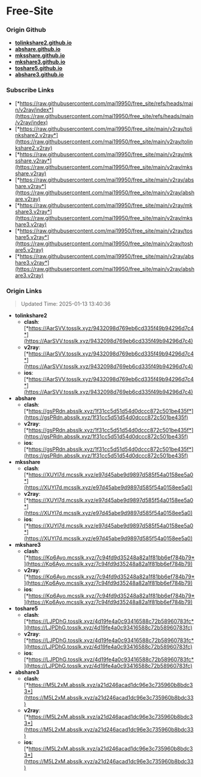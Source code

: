 # Free-Site

### Origin Github

- [**tolinkshare2.github.io**](https://github.com/tolinkshare2/tolinkshare2.github.io)
- [**abshare.github.io**](https://github.com/abshare/abshare.github.io)
- [**mksshare.github.io**](https://github.com/mksshare/mksshare.github.io)
- [**mkshare3.github.io**](https://github.com/mkshare3/mkshare3.github.io)
- [**toshare5.github.io**](https://github.com/toshare5/toshare5.github.io)
- [**abshare3.github.io**](https://github.com/abshare3/abshare3.github.io)

### Subscribe Links

- [*https://raw.githubusercontent.com/mai19950/free_site/refs/heads/main/v2ray/index*](https://raw.githubusercontent.com/mai19950/free_site/refs/heads/main/v2ray/index)
- [*https://raw.githubusercontent.com/mai19950/free_site/main/v2ray/tolinkshare2.v2ray*](https://raw.githubusercontent.com/mai19950/free_site/main/v2ray/tolinkshare2.v2ray)
- [*https://raw.githubusercontent.com/mai19950/free_site/main/v2ray/mksshare.v2ray*](https://raw.githubusercontent.com/mai19950/free_site/main/v2ray/mksshare.v2ray)
- [*https://raw.githubusercontent.com/mai19950/free_site/main/v2ray/abshare.v2ray*](https://raw.githubusercontent.com/mai19950/free_site/main/v2ray/abshare.v2ray)
- [*https://raw.githubusercontent.com/mai19950/free_site/main/v2ray/mkshare3.v2ray*](https://raw.githubusercontent.com/mai19950/free_site/main/v2ray/mkshare3.v2ray)
- [*https://raw.githubusercontent.com/mai19950/free_site/main/v2ray/toshare5.v2ray*](https://raw.githubusercontent.com/mai19950/free_site/main/v2ray/toshare5.v2ray)
- [*https://raw.githubusercontent.com/mai19950/free_site/main/v2ray/abshare3.v2ray*](https://raw.githubusercontent.com/mai19950/free_site/main/v2ray/abshare3.v2ray)

### Origin Links

> Updated Time: 2025-01-13 13:40:36

- **tolinkshare2**
  - **clash**: [*https://AarSVV.tosslk.xyz/9432098d769eb6cd335f49b94296d7c4*](https://AarSVV.tosslk.xyz/9432098d769eb6cd335f49b94296d7c4)
  - **v2ray**: [*https://AarSVV.tosslk.xyz/9432098d769eb6cd335f49b94296d7c4*](https://AarSVV.tosslk.xyz/9432098d769eb6cd335f49b94296d7c4)
  - **ios**: [*https://AarSVV.tosslk.xyz/9432098d769eb6cd335f49b94296d7c4*](https://AarSVV.tosslk.xyz/9432098d769eb6cd335f49b94296d7c4)
- **abshare**
  - **clash**: [*https://gsPRdn.absslk.xyz/1f31cc5d51d54d0dccc872c501be435f*](https://gsPRdn.absslk.xyz/1f31cc5d51d54d0dccc872c501be435f)
  - **v2ray**: [*https://gsPRdn.absslk.xyz/1f31cc5d51d54d0dccc872c501be435f*](https://gsPRdn.absslk.xyz/1f31cc5d51d54d0dccc872c501be435f)
  - **ios**: [*https://gsPRdn.absslk.xyz/1f31cc5d51d54d0dccc872c501be435f*](https://gsPRdn.absslk.xyz/1f31cc5d51d54d0dccc872c501be435f)
- **mksshare**
  - **clash**: [*https://XUYl7d.mcsslk.xyz/e97d45abe9d9897d585f54a0158ee5a0*](https://XUYl7d.mcsslk.xyz/e97d45abe9d9897d585f54a0158ee5a0)
  - **v2ray**: [*https://XUYl7d.mcsslk.xyz/e97d45abe9d9897d585f54a0158ee5a0*](https://XUYl7d.mcsslk.xyz/e97d45abe9d9897d585f54a0158ee5a0)
  - **ios**: [*https://XUYl7d.mcsslk.xyz/e97d45abe9d9897d585f54a0158ee5a0*](https://XUYl7d.mcsslk.xyz/e97d45abe9d9897d585f54a0158ee5a0)
- **mkshare3**
  - **clash**: [*https://Kp6Ayo.mcsslk.xyz/7c94fd9d35248a82a1f81bb6ef784b79*](https://Kp6Ayo.mcsslk.xyz/7c94fd9d35248a82a1f81bb6ef784b79)
  - **v2ray**: [*https://Kp6Ayo.mcsslk.xyz/7c94fd9d35248a82a1f81bb6ef784b79*](https://Kp6Ayo.mcsslk.xyz/7c94fd9d35248a82a1f81bb6ef784b79)
  - **ios**: [*https://Kp6Ayo.mcsslk.xyz/7c94fd9d35248a82a1f81bb6ef784b79*](https://Kp6Ayo.mcsslk.xyz/7c94fd9d35248a82a1f81bb6ef784b79)
- **toshare5**
  - **clash**: [*https://LJPDhG.tosslk.xyz/4d19fe4a0c93416588c72b58960783fc*](https://LJPDhG.tosslk.xyz/4d19fe4a0c93416588c72b58960783fc)
  - **v2ray**: [*https://LJPDhG.tosslk.xyz/4d19fe4a0c93416588c72b58960783fc*](https://LJPDhG.tosslk.xyz/4d19fe4a0c93416588c72b58960783fc)
  - **ios**: [*https://LJPDhG.tosslk.xyz/4d19fe4a0c93416588c72b58960783fc*](https://LJPDhG.tosslk.xyz/4d19fe4a0c93416588c72b58960783fc)
- **abshare3**
  - **clash**: [*https://M5L2xM.absslk.xyz/a21d246acad1dc96e3c735960b8bdc33*](https://M5L2xM.absslk.xyz/a21d246acad1dc96e3c735960b8bdc33)
  - **v2ray**: [*https://M5L2xM.absslk.xyz/a21d246acad1dc96e3c735960b8bdc33*](https://M5L2xM.absslk.xyz/a21d246acad1dc96e3c735960b8bdc33)
  - **ios**: [*https://M5L2xM.absslk.xyz/a21d246acad1dc96e3c735960b8bdc33*](https://M5L2xM.absslk.xyz/a21d246acad1dc96e3c735960b8bdc33)
